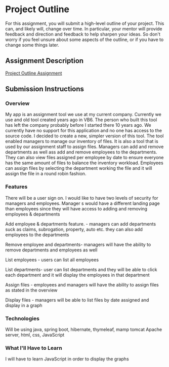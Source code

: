 # Project Outline
For this assignment, you will submit a high-level outline of your project. This can, and likely will, change over time. In particular, your mentor will provide feedback and direction and feedback to help sharpen your ideas. So don't worry if you feel unsure about some aspects of the outline, or if you have to change some things later.

## Assignment Description
[Project Outline Assignment](https://education.launchcode.org/liftoff/assignments/project-outline/)

## Submission Instructions

### Overview
My app is an assignment tool we use at my current company. Currently we use and old tool created years ago in VB6. The person who built this tool has left the company probably before I started there 10 years ago. We currently have no support for this application and no one has access to the source code. I decided to create a new, simpler version of this tool. The tool enabled managers to manage our inventory of files. It is also a tool that is used by our assignment staff to assign files. 
Managers can add and remove departments as well ass add and remove employees to the departments. They can also view files assigned per employee by date to ensure everyone has the same amount of files to balance the inventory workload. 
Employees can assign files by selecting the department working the file and it will assign the file in a round robin fashion. 


### Features
There will be a user sign on. I would like to have two levels of security for managers and employees. Manager s would have a different landing page than employees since they will have access to adding and removing employees & departments

Add employee & departments feature.  - managers can add departments suck as claims, subrogation, property, auto etc. they can also add employees to the departments

Remove employee and departments- managers will have the ability to remove departments and employees as well

List employees - users can list all employees

List departments- user can list departments and they will be able to click each department and it will display the employees in that department


Assign files - employees and managers will have the ability to assign files as stated in the overview

Display files - managers will be able to list files by date assigned and display in a graph


### Technologies
Will be using java, spring boot, hibernate, thymeleaf, mamp tomcat Apache server, html, css, JavaScript 


### What I'll Have to Learn
I will have to learn JavaScript in order to display the graphs


